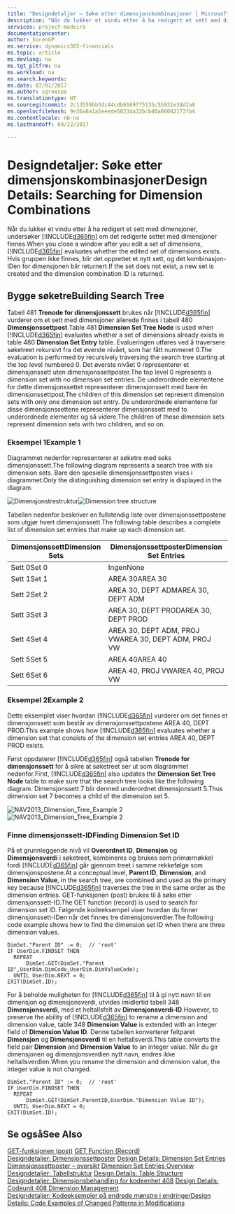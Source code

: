 ```yaml
---
title: "Designdetaljer – Søke etter dimensjonskombinasjoner | Microsoft-dokumentasjon"
description: "Når du lukker et vindu etter å ha redigert et sett med dimensjoner, undersøker [!INCLUDE[d365fin](includes/d365fin_md.md)] om det redigerte settet med dimensjoner finnes. Hvis gruppen ikke finnes, blir det opprettet et nytt sett, og det kombinasjon-IDen for dimensjonen blir returnert."
services: project-madeira
documentationcenter: 
author: SorenGP
ms.service: dynamics365-financials
ms.topic: article
ms.devlang: na
ms.tgt_pltfrm: na
ms.workload: na
ms.search.keywords: 
ms.date: 07/01/2017
ms.author: sgroespe
ms.translationtype: HT
ms.sourcegitcommit: 2c13559bb3dc44cdb61697f5135c5b931e34d2a8
ms.openlocfilehash: 9e36a8a1a5eeede5023da32bcb40a06042173fb4
ms.contentlocale: nb-no
ms.lasthandoff: 09/22/2017

---
```

# <a name="design-details-searching-for-dimension-combinations"></a><span data-ttu-id="e14f5-104">Designdetaljer: Søke etter dimensjonskombinasjoner</span><span class="sxs-lookup"><span data-stu-id="e14f5-104">Design Details: Searching for Dimension Combinations</span></span>
<span data-ttu-id="e14f5-105">Når du lukker et vindu etter å ha redigert et sett med dimensjoner, undersøker [!INCLUDE[d365fin](includes/d365fin_md.md)] om det redigerte settet med dimensjoner finnes.</span><span class="sxs-lookup"><span data-stu-id="e14f5-105">When you close a window after you edit a set of dimensions, [!INCLUDE[d365fin](includes/d365fin_md.md)] evaluates whether the edited set of dimensions exists.</span></span> <span data-ttu-id="e14f5-106">Hvis gruppen ikke finnes, blir det opprettet et nytt sett, og det kombinasjon-IDen for dimensjonen blir returnert.</span><span class="sxs-lookup"><span data-stu-id="e14f5-106">If the set does not exist, a new set is created and the dimension combination ID is returned.</span></span>  

## <a name="building-search-tree"></a><span data-ttu-id="e14f5-107">Bygge søketre</span><span class="sxs-lookup"><span data-stu-id="e14f5-107">Building Search Tree</span></span>  
 <span data-ttu-id="e14f5-108">Tabell 481 **Trenode for dimensjonssett** brukes når [!INCLUDE[d365fin](includes/d365fin_md.md)] vurderer om et sett med dimensjoner allerede finnes i tabell 480 **Dimensjonssettpost**.</span><span class="sxs-lookup"><span data-stu-id="e14f5-108">Table 481 **Dimension Set Tree Node** is used when [!INCLUDE[d365fin](includes/d365fin_md.md)] evaluates whether a set of dimensions already exists in table 480 **Dimension Set Entry** table.</span></span> <span data-ttu-id="e14f5-109">Evalueringen utføres ved å traversere søketreet rekursivt fra det øverste nivået, som har fått nummeret 0.</span><span class="sxs-lookup"><span data-stu-id="e14f5-109">The evaluation is performed by recursively traversing the search tree starting at the top level numbered 0.</span></span> <span data-ttu-id="e14f5-110">Det øverste nivået 0 representerer et dimensjonssett uten dimensjonssettposter.</span><span class="sxs-lookup"><span data-stu-id="e14f5-110">The top level 0 represents a dimension set with no dimension set entries.</span></span> <span data-ttu-id="e14f5-111">De underordnede elementene for dette dimensjonssettet representerer dimensjonssett med bare én dimensjonssettpost.</span><span class="sxs-lookup"><span data-stu-id="e14f5-111">The children of this dimension set represent dimension sets with only one dimension set entry.</span></span> <span data-ttu-id="e14f5-112">De underordnede elementene for disse dimensjonssettene representerer dimensjonssett med to underordnede elementer og så videre.</span><span class="sxs-lookup"><span data-stu-id="e14f5-112">The children of these dimension sets represent dimension sets with two children, and so on.</span></span>  

### <a name="example-1"></a><span data-ttu-id="e14f5-113">Eksempel 1</span><span class="sxs-lookup"><span data-stu-id="e14f5-113">Example 1</span></span>  
 <span data-ttu-id="e14f5-114">Diagrammet nedenfor representerer et søketre med seks dimensjonssett.</span><span class="sxs-lookup"><span data-stu-id="e14f5-114">The following diagram represents a search tree with six dimension sets.</span></span> <span data-ttu-id="e14f5-115">Bare den spesielle dimensjonssettposten vises i diagrammet.</span><span class="sxs-lookup"><span data-stu-id="e14f5-115">Only the distinguishing dimension set entry is displayed in the diagram.</span></span>  

 <span data-ttu-id="e14f5-116">![Dimensjonstrestruktur](media/nav2013_dimension_tree.png "NAV2013_Dimension_Tree")</span><span class="sxs-lookup"><span data-stu-id="e14f5-116">![Dimension tree structure](media/nav2013_dimension_tree.png "NAV2013_Dimension_Tree")</span></span>  

 <span data-ttu-id="e14f5-117">Tabellen nedenfor beskriver en fullstendig liste over dimensjonssettpostene som utgjør hvert dimensjonssett.</span><span class="sxs-lookup"><span data-stu-id="e14f5-117">The following table describes a complete list of dimension set entries that make up each dimension set.</span></span>  

|<span data-ttu-id="e14f5-118">Dimensjonssett</span><span class="sxs-lookup"><span data-stu-id="e14f5-118">Dimension Sets</span></span>|<span data-ttu-id="e14f5-119">Dimensjonssettposter</span><span class="sxs-lookup"><span data-stu-id="e14f5-119">Dimension Set Entries</span></span>|  
|--------------------|---------------------------|  
|<span data-ttu-id="e14f5-120">Sett 0</span><span class="sxs-lookup"><span data-stu-id="e14f5-120">Set 0</span></span>|<span data-ttu-id="e14f5-121">Ingen</span><span class="sxs-lookup"><span data-stu-id="e14f5-121">None</span></span>|  
|<span data-ttu-id="e14f5-122">Sett 1</span><span class="sxs-lookup"><span data-stu-id="e14f5-122">Set 1</span></span>|<span data-ttu-id="e14f5-123">AREA 30</span><span class="sxs-lookup"><span data-stu-id="e14f5-123">AREA 30</span></span>|  
|<span data-ttu-id="e14f5-124">Sett 2</span><span class="sxs-lookup"><span data-stu-id="e14f5-124">Set 2</span></span>|<span data-ttu-id="e14f5-125">AREA 30, DEPT ADM</span><span class="sxs-lookup"><span data-stu-id="e14f5-125">AREA 30, DEPT ADM</span></span>|  
|<span data-ttu-id="e14f5-126">Sett 3</span><span class="sxs-lookup"><span data-stu-id="e14f5-126">Set 3</span></span>|<span data-ttu-id="e14f5-127">AREA 30, DEPT PROD</span><span class="sxs-lookup"><span data-stu-id="e14f5-127">AREA 30, DEPT PROD</span></span>|  
|<span data-ttu-id="e14f5-128">Sett 4</span><span class="sxs-lookup"><span data-stu-id="e14f5-128">Set 4</span></span>|<span data-ttu-id="e14f5-129">AREA 30, DEPT ADM, PROJ VW</span><span class="sxs-lookup"><span data-stu-id="e14f5-129">AREA 30, DEPT ADM, PROJ VW</span></span>|  
|<span data-ttu-id="e14f5-130">Sett 5</span><span class="sxs-lookup"><span data-stu-id="e14f5-130">Set 5</span></span>|<span data-ttu-id="e14f5-131">AREA 40</span><span class="sxs-lookup"><span data-stu-id="e14f5-131">AREA 40</span></span>|  
|<span data-ttu-id="e14f5-132">Sett 6</span><span class="sxs-lookup"><span data-stu-id="e14f5-132">Set 6</span></span>|<span data-ttu-id="e14f5-133">AREA 40, PROJ VW</span><span class="sxs-lookup"><span data-stu-id="e14f5-133">AREA 40, PROJ VW</span></span>|  

### <a name="example-2"></a><span data-ttu-id="e14f5-134">Eksempel 2</span><span class="sxs-lookup"><span data-stu-id="e14f5-134">Example 2</span></span>  
 <span data-ttu-id="e14f5-135">Dette eksemplet viser hvordan [!INCLUDE[d365fin](includes/d365fin_md.md)] vurderer om det finnes et dimensjonssett som består av dimensjonssettpostene AREA 40, DEPT PROD.</span><span class="sxs-lookup"><span data-stu-id="e14f5-135">This example shows how [!INCLUDE[d365fin](includes/d365fin_md.md)] evaluates whether a dimension set that consists of the dimension set entries AREA 40, DEPT PROD exists.</span></span>  

 <span data-ttu-id="e14f5-136">Først oppdaterer [!INCLUDE[d365fin](includes/d365fin_md.md)] også tabellen **Trenode for dimensjonssett** for å sikre at søketreet ser ut som diagrammet nedenfor.</span><span class="sxs-lookup"><span data-stu-id="e14f5-136">First, [!INCLUDE[d365fin](includes/d365fin_md.md)] also updates the **Dimension Set Tree Node** table to make sure that the search tree looks like the following diagram.</span></span> <span data-ttu-id="e14f5-137">Dimensjonssett 7 blir dermed underordnet dimensjonssett 5.</span><span class="sxs-lookup"><span data-stu-id="e14f5-137">Thus dimension set 7 becomes a child of the dimension set 5.</span></span>  

 <span data-ttu-id="e14f5-138">![NAV2013&#95;Dimension&#95;Tree&#95;Example 2](media/nav2013_dimension_tree_example2.png "NAV2013_Dimension_Tree_Example2")</span><span class="sxs-lookup"><span data-stu-id="e14f5-138">![NAV2013&#95;Dimension&#95;Tree&#95;Example 2](media/nav2013_dimension_tree_example2.png "NAV2013_Dimension_Tree_Example2")</span></span>  

### <a name="finding-dimension-set-id"></a><span data-ttu-id="e14f5-139">Finne dimensjonssett-ID</span><span class="sxs-lookup"><span data-stu-id="e14f5-139">Finding Dimension Set ID</span></span>  
 <span data-ttu-id="e14f5-140">På et grunnleggende nivå vil **Overordnet ID**, **Dimensjon** og **Dimensjonsverdi** i søketreet, kombineres og brukes som primærnøkkel fordi [!INCLUDE[d365fin](includes/d365fin_md.md)] går gjennom treet i samme rekkefølge som dimensjonspostene.</span><span class="sxs-lookup"><span data-stu-id="e14f5-140">At a conceptual level, **Parent ID**, **Dimension**, and **Dimension Value**, in the search tree, are combined and used as the primary key because [!INCLUDE[d365fin](includes/d365fin_md.md)] traverses the tree in the same order as the dimension entries.</span></span> <span data-ttu-id="e14f5-141">GET-funksjonen (post) brukes til å søke etter dimensjonssett-ID.</span><span class="sxs-lookup"><span data-stu-id="e14f5-141">The GET function (record) is used to search for dimension set ID.</span></span> <span data-ttu-id="e14f5-142">Følgende kodeeksempel viser hvordan du finner dimensjonssett-IDen når det finnes tre dimensjonsverdier.</span><span class="sxs-lookup"><span data-stu-id="e14f5-142">The following code example shows how to find the dimension set ID when there are three dimension values.</span></span>  

```  
DimSet."Parent ID" := 0;  // 'root'  
IF UserDim.FINDSET THEN  
  REPEAT  
      DimSet.GET(DimSet."Parent ID",UserDim.DimCode,UserDim.DimValueCode);  
  UNTIL UserDim.NEXT = 0;  
EXIT(DimSet.ID);  

```  

 <span data-ttu-id="e14f5-143">For å beholde muligheten for [!INCLUDE[d365fin](includes/d365fin_md.md)] til å gi nytt navn til en dimensjon og dimensjonsverdi, utvides imidlertid tabell 348 **Dimensjonsverdi**, med et heltallsfelt av **Dimensjonsverdi-ID**.</span><span class="sxs-lookup"><span data-stu-id="e14f5-143">However, to preserve the ability of [!INCLUDE[d365fin](includes/d365fin_md.md)] to rename a dimension and dimension value, table 348 **Dimension Value** is extended with an integer field of **Dimension Value ID**.</span></span> <span data-ttu-id="e14f5-144">Denne tabellen konverterer feltparet **Dimensjon** og **Dimensjonsverdi** til en heltallsverdi.</span><span class="sxs-lookup"><span data-stu-id="e14f5-144">This table converts the field pair **Dimension** and **Dimension Value** to an integer value.</span></span> <span data-ttu-id="e14f5-145">Når du gir dimensjonen og dimensjonsverdien nytt navn, endres ikke heltallsverdien.</span><span class="sxs-lookup"><span data-stu-id="e14f5-145">When you rename the dimension and dimension value, the integer value is not changed.</span></span>  

```  
DimSet."Parent ID" := 0;  // 'root'  
IF UserDim.FINDSET THEN  
  REPEAT  
      DimSet.GET(DimSet.ParentID,UserDim."Dimension Value ID");  
  UNTIL UserDim.NEXT = 0;  
EXIT(DimSet.ID);  

```  

## <a name="see-also"></a><span data-ttu-id="e14f5-146">Se også</span><span class="sxs-lookup"><span data-stu-id="e14f5-146">See Also</span></span>  
 <span data-ttu-id="e14f5-147">[GET-funksjonen (post)](https://msdn.microsoft.com/en-us/library/dd301056.aspx)  </span><span class="sxs-lookup"><span data-stu-id="e14f5-147">[GET Function (Record)](https://msdn.microsoft.com/en-us/library/dd301056.aspx)  </span></span>  
 <span data-ttu-id="e14f5-148">[Designdetaljer: Dimensjonssettposter](design-details-dimension-set-entries.md) </span><span class="sxs-lookup"><span data-stu-id="e14f5-148">[Design Details: Dimension Set Entries](design-details-dimension-set-entries.md) </span></span>  
 <span data-ttu-id="e14f5-149">[Dimensjonssettposter – oversikt](design-details-dimension-set-entries-overview.md) </span><span class="sxs-lookup"><span data-stu-id="e14f5-149">[Dimension Set Entries Overview](design-details-dimension-set-entries-overview.md) </span></span>  
 <span data-ttu-id="e14f5-150">[Designdetaljer: Tabellstruktur](design-details-table-structure.md) </span><span class="sxs-lookup"><span data-stu-id="e14f5-150">[Design Details: Table Structure](design-details-table-structure.md) </span></span>  
 <span data-ttu-id="e14f5-151">[Designdetaljer: Dimensjonsbehandling for kodeenhet 408](design-details-codeunit-408-dimension-management.md) </span><span class="sxs-lookup"><span data-stu-id="e14f5-151">[Design Details: Codeunit 408 Dimension Management](design-details-codeunit-408-dimension-management.md) </span></span>  
 [<span data-ttu-id="e14f5-152">Designdetaljer: Kodeeksempler på endrede mønstre i endringer</span><span class="sxs-lookup"><span data-stu-id="e14f5-152">Design Details: Code Examples of Changed Patterns in Modifications</span></span>](design-details-code-examples-of-changed-patterns-in-modifications.md)

